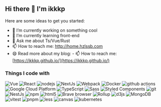 ## Hi there 👋 I'm ikkkp
Here are some ideas to get you started: 

- 🔭 I’m currently working on something cool
- 🌱 I’m currently learning front-end
- 💬 Ask me about Ts/Vue/Rust
- 📫 How to reach me: http://home.hzlssb.com
- 😄 Read more about my blog: - 📫 How to reach me: [https://ikkkp.github.io/](https://ikkkp.github.io/)
<h3>Things I code with</h3>
<p>
  <img alt="Vue" src="https://img.shields.io/badge/-Vuejs-4FC08D?style=flat-square&logo=vuedotjs&logoColor=white" />
  <img alt="React" src="https://img.shields.io/badge/-React-61DAFB?style=flat-square&logo=React&logoColor=white" />
  <img alt="nodejs" src="https://img.shields.io/badge/-nodejs-5FA04E?style=flat-square&logo=nodedotjs&logoColor=white" />
  <img alt="NextJs" src="https://img.shields.io/badge/-nextjs-000000?style=flat-square&logo=nextdotjs&logoColor=white" />
  <img alt="Webpack" src="https://img.shields.io/badge/-Webpack-8DD6F9?style=flat-square&logo=webpack&logoColor=white" /> 
  <img alt="Docker" src="https://img.shields.io/badge/-Docker-46a2f1?style=flat-square&logo=docker&logoColor=white" />
  <img alt="github actions" src="https://img.shields.io/badge/-Github_Actions-2088FF?style=flat-square&logo=github-actions&logoColor=white" />
  <img alt="Google Cloud Platform" src="https://img.shields.io/badge/-Google_Cloud_Platform-1a73e8?style=flat-square&logo=google-cloud&logoColor=white" />
  <img alt="TypeScript" src="https://img.shields.io/badge/-TypeScript-007ACC?style=flat-square&logo=typescript&logoColor=white" />
  <img alt="Sass" src="https://img.shields.io/badge/-Sass-CC6699?style=flat-square&logo=sass&logoColor=white" />
  <img alt="Styled Components" src="https://img.shields.io/badge/-Styled_Components-db7092?style=flat-square&logo=styled-components&logoColor=white" />
  <img alt="git" src="https://img.shields.io/badge/-Git-F05032?style=flat-square&logo=git&logoColor=white" />
  <img alt="NestJs" src="https://img.shields.io/badge/-NestJs-ea2845?style=flat-square&logo=nestjs&logoColor=white" />
  <img alt="npm" src="https://img.shields.io/badge/-NPM-CB3837?style=flat-square&logo=npm&logoColor=white" />
  <img alt="html5" src="https://img.shields.io/badge/-HTML5-E34F26?style=flat-square&logo=html5&logoColor=white" />
  <img alt="Brave browser" src="https://img.shields.io/badge/-Brave_Browser-FB542B?style=flat-square&logo=brave&logoColor=white" />
  <img alt="Rollup" src="https://img.shields.io/badge/-Rollup-EC4A3F?style=flat-square&logo=rollup.js&logoColor=white" />
  <img alt="d3js" src="https://img.shields.io/badge/-D3.js-F9A03C?style=flat-square&logo=d3.js&logoColor=white" />
  <img alt="MongoDB" src="https://img.shields.io/badge/-MongoDB-13aa52?style=flat-square&logo=mongodb&logoColor=white" />
  <img alt="vitest" src="https://img.shields.io/badge/-vitest-6E9F18d?style=flat-square&logo=vitest&logoColor=white" />
  <img alt="pnpm" src="https://img.shields.io/badge/-pnpm-F69220?style=flat-square&logo=pnpm&logoColor=white" />
  <img alt="less" src="https://img.shields.io/badge/-less-1D365D?style=flat-square&logo=less&logoColor=white" />
  <img alt="canvas" src="https://img.shields.io/badge/-canvas-E72429?style=flat-square&logo=canvas&logoColor=white" />
  <img alt="kubernetes" src="https://img.shields.io/badge/-kubernetes-326CE5?style=flat-square&logo=kubernetes&logoColor=white" />
</p>





